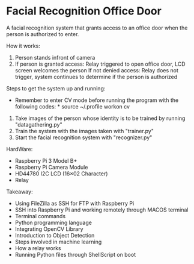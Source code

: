 # Facial Recognition Office Door

A facial recognition system that grants access to an office door when the person is authorized to enter.

How it works:
1) Person stands infront of camera
2) If person is granted access: Relay triggered to open office door, LCD screen welcomes the person
   If not denied access: Relay does not trigger, system continues to determine if the person is authorized
   
Steps to get the system up and running:
* Remember to enter CV mode before running the program with the following codes: *
   source ~/.profile 
   workon cv
1) Take images of the person whose identity is to be trained by running "datagathering.py"
2) Train the system with the images taken with "trainer.py"
3) Start the facial recognition system with "recognizer.py"

HardWare:
- Raspberry Pi 3 Model B+
- Raspberry Pi Camera Module
- HD44780 I2C LCD (16×02 Character)
- Relay

Takeaway:
- Using FileZilla as SSH for FTP with Raspberry Pi
- SSH into Raspberry Pi and working remotely through MACOS terminal
- Terminal commands
- Python programming language
- Integrating OpenCV Library
- Introduction to Object Detection
- Steps involved in machine learning
- How a relay works
- Running Python files through ShellScript on boot


